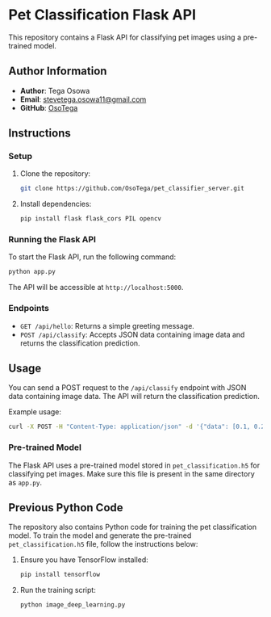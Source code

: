# Pet Classification Flask API

This repository contains a Flask API for classifying pet images using a pre-trained model.

## Author Information

- **Author**: Tega Osowa
- **Email**: stevetega.osowa11@gmail.com
- **GitHub**: [OsoTega](https://github.com/OsoTega)

## Instructions

### Setup

1. Clone the repository:

   ```bash
   git clone https://github.com/OsoTega/pet_classifier_server.git
   ```

2. Install dependencies:

   ```bash
   pip install flask flask_cors PIL opencv
   ```

### Running the Flask API

To start the Flask API, run the following command:

```bash
python app.py
```

The API will be accessible at `http://localhost:5000`.

### Endpoints

- `GET /api/hello`: Returns a simple greeting message.
- `POST /api/classify`: Accepts JSON data containing image data and returns the classification prediction.

## Usage

You can send a POST request to the `/api/classify` endpoint with JSON data containing image data. The API will return the classification prediction.

Example usage:

```bash
curl -X POST -H "Content-Type: application/json" -d '{"data": [0.1, 0.2, ..., 0.9]}' http://localhost:5000/api/classify
```

### Pre-trained Model

The Flask API uses a pre-trained model stored in `pet_classification.h5` for classifying pet images. Make sure this file is present in the same directory as `app.py`.

## Previous Python Code

The repository also contains Python code for training the pet classification model. To train the model and generate the pre-trained `pet_classification.h5` file, follow the instructions below:

1. Ensure you have TensorFlow installed:

   ```bash
   pip install tensorflow
   ```

2. Run the training script:

   ```bash
   python image_deep_learning.py
   ```
